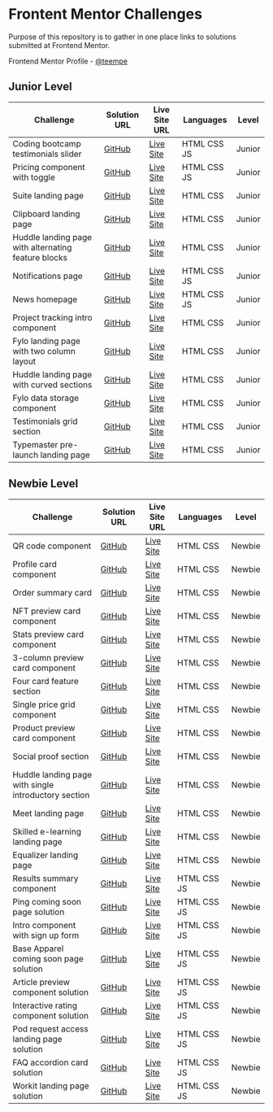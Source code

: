# Frontent Mentor Challenges

Purpose of this repository is to gather in one place links to solutions submitted at Frontend Mentor.

Frontend Mentor Profile - [@teempe](https://www.frontendmentor.io/profile/teempe)

## Junior Level

| Challenge | Solution URL | Live Site URL | Languages | Level |
| --------- | ------------ | ------------- | --------- | ----- |
| Coding bootcamp testimonials slider | [GitHub](https://github.com/teempe/frontend-mentor-coding-bootcamp-testimonials-slider.git) | [Live Site](https://teempe.github.io/frontend-mentor-coding-bootcamp-testimonials-slider/) | HTML CSS JS | Junior |
| Pricing component with toggle | [GitHub](https://github.com/teempe/frontend-mentor-pricing-component-with-toggle.git) | [Live Site](https://teempe.github.io/frontend-mentor-pricing-component-with-toggle/) | HTML CSS JS | Junior |
| Suite landing page | [GitHub](https://github.com/teempe/frontend-mentor-suite-landing-page.git) | [Live Site](https://teempe.github.io/frontend-mentor-suite-landing-page/) | HTML CSS | Junior |
| Clipboard landing page | [GitHub](https://github.com/teempe/frontend-mentor-clipboard-landing-page.git) | [Live Site](https://teempe.github.io/frontend-mentor-clipboard-landing-page/) | HTML CSS | Junior |
| Huddle landing page with alternating feature blocks | [GitHub](https://github.com/teempe/frontend-mentor-huddle-landing-page-with-alternating-feature-blocks.git) | [Live Site](https://teempe.github.io/frontend-mentor-huddle-landing-page-with-alternating-feature-blocks/) | HTML CSS | Junior |
| Notifications page | [GitHub](https://github.com/teempe/frontend-mentor-notifications-page.git) | [Live Site](https://teempe.github.io/frontend-mentor-notifications-page/) | HTML CSS JS | Junior |
| News homepage | [GitHub](https://github.com/teempe/frontend-mentor-news-homepage.git) | [Live Site](https://teempe.github.io/frontend-mentor-news-homepage/) | HTML CSS JS | Junior |
| Project tracking intro component | [GitHub](https://github.com/teempe/frontend-mentor-project-tracking-intro-component.git) | [Live Site](https://teempe.github.io/frontend-mentor-project-tracking-intro-component/) | HTML CSS | Junior |
| Fylo landing page with two column layout | [GitHub](https://github.com/teempe/frontend-mentor-fylo-landing-page-with-two-column-layout.git) | [Live Site](https://teempe.github.io/frontend-mentor-fylo-landing-page-with-two-column-layout/) | HTML CSS | Junior |
| Huddle landing page with curved sections | [GitHub](https://github.com/teempe/frontend-mentor-huddle-landing-page-with-curved-sections.git) | [Live Site](https://teempe.github.io/frontend-mentor-huddle-landing-page-with-curved-sections/) | HTML CSS | Junior |
| Fylo data storage component | [GitHub](https://github.com/teempe/frontend-mentor-fylo-data-storage-component.git) | [Live Site](https://teempe.github.io/frontend-mentor-fylo-data-storage-component/) | HTML CSS | Junior |
| Testimonials grid section | [GitHub](https://github.com/teempe/frontend-mentor-testimonials-grid-section.git) | [Live Site](https://teempe.github.io/frontend-mentor-testimonials-grid-section/) | HTML CSS | Junior |
| Typemaster pre-launch landing page | [GitHub](https://github.com/teempe/frontend-mentor-typemaster-pre-launch-landing-page.git) | [Live Site](https://teempe.github.io/frontend-mentor-typemaster-pre-launch-landing-page/) | HTML CSS | Junior |

## Newbie Level

| Challenge | Solution URL | Live Site URL | Languages | Level |
| --------- | ------------ | ------------- | --------- | ----- |
| QR code component | [GitHub](https://github.com/teempe/frontend-mentor-qr-code-component) | [Live Site](https://teempe.github.io/frontend-mentor-qr-code-component/) | HTML CSS | Newbie |
| Profile card component | [GitHub](https://github.com/teempe/frontend-mentor-profile-card-component) | [Live Site](https://teempe.github.io/frontend-mentor-profile-card-component/) | HTML CSS | Newbie |
| Order summary card | [GitHub](https://github.com/teempe/frontend-mentor-order-summary-component) | [Live Site](https://teempe.github.io/frontend-mentor-order-summary-component/) | HTML CSS | Newbie |
| NFT preview card component | [GitHub](https://github.com/teempe/frontend-mentor-nft-preview-card-component) | [Live Site](https://teempe.github.io/frontend-mentor-nft-preview-card-component/) | HTML CSS | Newbie |
| Stats preview card component | [GitHub](https://github.com/teempe/frontend-mentor-stats-preview-card-component.git) | [Live Site](https://teempe.github.io/frontend-mentor-stats-preview-card-component/) | HTML CSS | Newbie |
| 3-column preview card component | [GitHub](https://github.com/teempe/frontend-mentor-3-column-preview-card-component.git) | [Live Site](https://teempe.github.io/frontend-mentor-3-column-preview-card-component/) | HTML CSS | Newbie |
| Four card feature section | [GitHub](https://github.com/teempe/frontend-mentor-four-card-feature-section.git) | [Live Site](https://teempe.github.io/frontend-mentor-four-card-feature-section/) | HTML CSS | Newbie |
| Single price grid component | [GitHub](https://github.com/teempe/frontend-mentor-single-price-grid-component.git) | [Live Site](https://teempe.github.io/frontend-mentor-single-price-grid-component/) | HTML CSS | Newbie |
| Product preview card component | [GitHub](https://github.com/teempe/frontend-mentor-product-preview-card-component.git) | [Live Site](https://teempe.github.io/frontend-mentor-product-preview-card-component/) | HTML CSS | Newbie |
| Social proof section | [GitHub](https://github.com/teempe/frontend-mentor-social-proof-section.git) | [Live Site](https://teempe.github.io/frontend-mentor-social-proof-section/) | HTML CSS | Newbie |
| Huddle landing page with single introductory section | [GitHub](https://github.com/teempe/frontend-mentor-huddle-landing-page-with-single-introductory-section.git) | [Live Site](https://teempe.github.io/frontend-mentor-huddle-landing-page-with-single-introductory-section/) | HTML CSS | Newbie |
| Meet landing page | [GitHub](https://github.com/teempe/frontend-mentor-meet-landing-page.git) | [Live Site](https://teempe.github.io/frontend-mentor-meet-landing-page/) | HTML CSS | Newbie |
| Skilled e-learning landing page | [GitHub](https://github.com/teempe/frontend-metor-skilled-elearning-landing-page.git) | [Live Site](https://teempe.github.io/frontend-metor-skilled-elearning-landing-page/) | HTML CSS | Newbie |
| Equalizer landing page | [GitHub](https://github.com/teempe/frontend-mentor-equalizer-landing-page.git) | [Live Site](https://teempe.github.io/frontend-mentor-equalizer-landing-page/) | HTML CSS | Newbie |
| Results summary component | [GitHub](https://github.com/teempe/frontend-mentor-results-summary-component.git) | [Live Site](https://teempe.github.io/frontend-mentor-results-summary-component/) | HTML CSS JS | Newbie |
| Ping coming soon page solution | [GitHub](https://github.com/teempe/frontend-mentor-ping-coming-soon-page.git) | [Live Site](https://teempe.github.io/frontend-mentor-ping-coming-soon-page/) | HTML CSS JS | Newbie |
| Intro component with sign up form | [GitHub](https://github.com/teempe/frontend-mentor-intro-component-with-signup-form.git) | [Live Site](https://teempe.github.io/frontend-mentor-intro-component-with-signup-form/) | HTML CSS JS | Newbie |
| Base Apparel coming soon page solution | [GitHub](https://github.com/teempe/frontend-mentor-base-apparel-coming-soon.git) | [Live Site](https://teempe.github.io/frontend-mentor-base-apparel-coming-soon/) | HTML CSS JS | Newbie |
| Article preview component solution | [GitHub](https://github.com/teempe/frontend-mentor-article-preview-component.git) | [Live Site](https://teempe.github.io/frontend-mentor-article-preview-component/) | HTML CSS JS | Newbie |
| Interactive rating component solution | [GitHub](https://github.com/teempe/frontend-mentor-interactive-rating-component.git) | [Live Site](https://teempe.github.io/frontend-mentor-interactive-rating-component/) | HTML CSS JS | Newbie |
| Pod request access landing page solution | [GitHub](https://github.com/teempe/frontend-mentor-pod-request-access-landing-page.git) | [Live Site](https://teempe.github.io/frontend-mentor-pod-request-access-landing-page/) | HTML CSS JS | Newbie |
| FAQ accordion card solution | [GitHub](https://github.com/teempe/frontend-mentor-faq-accordion-card-main.git) | [Live Site](https://teempe.github.io/frontend-mentor-faq-accordion-card-main/) | HTML CSS JS | Newbie |
| Workit landing page solution | [GitHub](https://github.com/teempe/frontend-mentor-workit-landing-page.git) | [Live Site](https://teempe.github.io/frontend-mentor-workit-landing-page/) | HTML CSS JS | Newbie |
